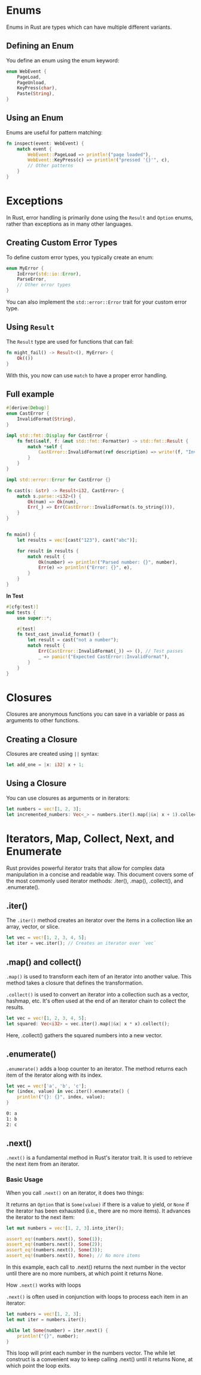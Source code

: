 # Enums

Enums in Rust are types which can have multiple different variants.

## Defining an Enum
You define an enum using the enum keyword:

```rust
enum WebEvent {
    PageLoad,
    PageUnload,
    KeyPress(char),
    Paste(String),
}
```

## Using an Enum

Enums are useful for pattern matching:

```rust
fn inspect(event: WebEvent) {
    match event {
        WebEvent::PageLoad => println!("page loaded"),
        WebEvent::KeyPress(c) => println!("pressed '{}'", c),
        // Other patterns
    }
}
```


# Exceptions

In Rust, error handling is primarily done using the `Result` and `Option` enums, rather than exceptions as in many other languages.

## Creating Custom Error Types
To define custom error types, you typically create an enum:

```rust
enum MyError {
    IoError(std::io::Error),
    ParseError,
    // Other error types
}
```

You can also implement the `std::error::Error` trait for your custom error type.

## Using `Result`
The `Result` type are used for functions that can fail:

```rust
fn might_fail() -> Result<(), MyError> {
    Ok(())
}
```

With this, you now can use `match` to have a proper error handling.

## Full example
```rust
#[derive(Debug)]
enum CastError {
    InvalidFormat(String),
}

impl std::fmt::Display for CastError {
    fn fmt(&self, f: &mut std::fmt::Formatter) -> std::fmt::Result {
        match *self {
            CastError::InvalidFormat(ref description) => write!(f, "Invalid format: {}", description),
        }
    }
}

impl std::error::Error for CastError {}
```

```rust
fn cast(s: &str) -> Result<i32, CastError> {
    match s.parse::<i32>() {
        Ok(num) => Ok(num),
        Err(_) => Err(CastError::InvalidFormat(s.to_string())),
    }
}


fn main() {
    let results = vec![cast("123"), cast("abc")];

    for result in results {
        match result {
            Ok(number) => println!("Parsed number: {}", number),
            Err(e) => println!("Error: {}", e),
        }
    }
}
```

**In Test**
```rust
#[cfg(test)]
mod tests {
    use super::*;

    #[test]
    fn test_cast_invalid_format() {
        let result = cast("not a number");
        match result {
            Err(CastError::InvalidFormat(_)) => (), // Test passes
            _ => panic!("Expected CastError::InvalidFormat"),
        }
    }
}
```


# Closures
Closures  are anonymous functions you can save in a variable or pass as arguments to other functions.

## Creating a Closure
Closures are created using `||` syntax:

```rust
let add_one = |x: i32| x + 1;
```

## Using a Closure
You can use closures as arguments or in iterators:

```rust
let numbers = vec![1, 2, 3];
let incremented_numbers: Vec<_> = numbers.iter().map(|&x| x + 1).collect();
```

# Iterators, Map, Collect, Next, and Enumerate

Rust provides powerful iterator traits that allow for complex data manipulation in a concise and readable way. This document covers some of the most commonly used iterator methods: .iter(), .map(), .collect(), and .enumerate().

## .iter()

The `.iter()` method creates an iterator over the items in a collection like an array, vector, or slice.

```rust
let vec = vec![1, 2, 3, 4, 5];
let iter = vec.iter(); // Creates an iterator over `vec`
```

## .map() and collect()

`.map()` is used to transform each item of an iterator into another value. This method takes a closure that defines the transformation.


`.collect()` is used to convert an iterator into a collection such as a vector, hashmap, etc. It's often used at the end of an iterator chain to collect the results.


```rust
let vec = vec![1, 2, 3, 4, 5];
let squared: Vec<i32> = vec.iter().map(|&x| x * x).collect();
```

Here, .collect() gathers the squared numbers into a new vector.

## .enumerate()

`.enumerate()` adds a loop counter to an iterator. The method returns each item of the iterator along with its index.

```rust
let vec = vec!['a', 'b', 'c'];
for (index, value) in vec.iter().enumerate() {
    println!("{}: {}", index, value);
}
```


```bash
0: a
1: b
2: c
```

## .next()

`.next()` is a fundamental method in Rust's iterator trait. It is used to retrieve the next item from an iterator. 

### Basic Usage

When you call `.next()` on an iterator, it does two things:

It returns an `Option` that is `Some(value)` if there is a value to yield, or `None` if the iterator has been exhausted (i.e., there are no more items).
It advances the iterator to the next item:

```rust
let mut numbers = vec![1, 2, 3].into_iter();

assert_eq!(numbers.next(), Some(1));
assert_eq!(numbers.next(), Some(2));
assert_eq!(numbers.next(), Some(3));
assert_eq!(numbers.next(), None); // No more items
```

In this example, each call to .next() returns the next number in the vector until there are no more numbers, at which point it returns None.

How `.next()` works with loops

`.next()` is often used in conjunction with loops to process each item in an iterator:

```rust
let numbers = vec![1, 2, 3];
let mut iter = numbers.iter();

while let Some(number) = iter.next() {
    println!("{}", number);
}
```

This loop will print each number in the numbers vector. The while let construct is a convenient way to keep calling .next() until it returns None, at which point the loop exits.